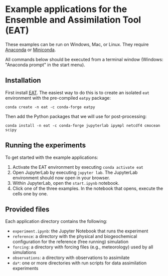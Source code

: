 # Example applications for the Ensemble and Assimilation Tool (EAT)

These examples can be run on Windows, Mac, or Linux.
They require [Anaconda](https://www.anaconda.com) or
[Miniconda](https://docs.conda.io/projects/miniconda/).

All commands below should be executed from a terminal window
(Windows: "Anaconda prompt" in the start menu).

## Installation

First install [EAT](https://github.com/BoldingBruggeman/eat/wiki). The easiest
way to do this is to create an isolated `eat` environment with the pre-compiled
`eatpy` package:

```
conda create -n eat -c conda-forge eatpy
```

Then add the Python packages that we will use for post-processing:

```
conda install -n eat -c conda-forge jupyterlab ipympl netcdf4 cmocean scipy
```

## Running the experiments

To get started with the example applications:

1. Activate the EAT environment by executing `conda activate eat`
2. Open JupyterLab by executing `jupyter lab`. The JupyterLab environment
   should now open in your browser.
3. Within JupyterLab, open the `start.ipynb` notebook.
4. Click one of the three examples. In the notebook that opens, execute the
   cells one by one.

## Provided files

Each application directory contains the following:

* `experiment.ipynb`: the Jupyter Notebook that runs the experiment
* `reference`: a directory with the physical and biogeochemical configuration
  for the reference (free running) simulation
* `forcing`: a directory with forcing files (e.g., meteorology) used by all
  simulations
* `observations`: a directory with observations to assimilate
* `da*`: one or more directories with run scripts for data assimilation
  experiments